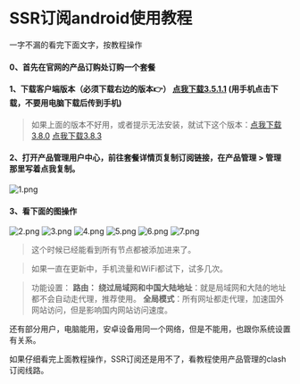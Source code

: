 # SSR订阅android使用教程

一字不漏的看完下面文字，按教程操作

#### 0、首先在官网的产品订购处订购一个套餐


#### 1、下载客户端版本（必须下载右边的版本👉） [点我下载3.5.1.1](https://file.o4o.win/Android/3.5.1.1.apk)   (用手机点击下载，不要用电脑下载后传到手机)

>如果上面的版本不好用，或者提示无法安装，就试下这个版本：[点我下载3.8.0](https://file.o4o.win/Android/3.8.0.apk)  [点我下载3.8.3](https://file.o4o.win/Android/3.8.3.apk)

#### 2、打开产品管理用户中心，前往套餐详情页复制订阅链接，在产品管理 > 管理 那里写着点我复制。

![1.png](/img/1.png)

#### 3、看下面的图操作

![2.png](/img/2.png)
![3.png](/img/3.png)
![4.png](/img/4.png)
![5.png](/img/5.png)
![6.png](/img/6.png)
![7.png](/img/7.png)

>这个时候已经能看到所有节点都被添加进来了。

>如果一直在更新中，手机流量和WiFi都试下，试多几次。

>功能设置：
**路由：**
**绕过局域网和中国大陆地址**：就是局域网和大陆的地址都不会自动走代理，推荐使用。
**全局模式**：所有网址都走代理，加速国外网站访问，但是影响国内网站访问速度。


还有部分用户，电脑能用，安卓设备用同一个网络，但是不能用，也跟你系统设置有关系。

如果仔细看完上面教程操作，SSR订阅还是用不了，看教程使用产品管理的clash订阅线路。


